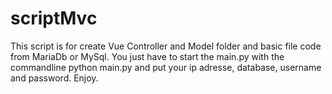 # scriptMvc
This script is for create Vue Controller and Model folder and basic file code from MariaDb or MySql. You just have to start the main.py with the commandline python main.py and put your ip adresse, database, username and password. Enjoy.

